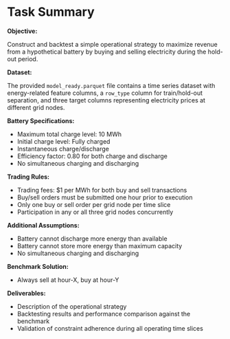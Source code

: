 # Task Summary

**Objective:**

Construct and backtest a simple operational strategy to maximize revenue from a hypothetical battery by buying and selling electricity during the hold-out period.

**Dataset:**

The provided `model_ready.parquet` file contains a time series dataset with energy-related feature columns, a `row_type` column for train/hold-out separation, and three target columns representing electricity prices at different grid nodes.

**Battery Specifications:**

- Maximum total charge level: 10 MWh
- Initial charge level: Fully charged
- Instantaneous charge/discharge
- Efficiency factor: 0.80 for both charge and discharge
- No simultaneous charging and discharging

**Trading Rules:**

- Trading fees: $1 per MWh for both buy and sell transactions
- Buy/sell orders must be submitted one hour prior to execution
- Only one buy or sell order per grid node per time slice
- Participation in any or all three grid nodes concurrently

**Additional Assumptions:**

- Battery cannot discharge more energy than available
- Battery cannot store more energy than maximum capacity
- No simultaneous charging and discharging

**Benchmark Solution:**

- Always sell at hour-X, buy at hour-Y

**Deliverables:**

- Description of the operational strategy
- Backtesting results and performance comparison against the benchmark
- Validation of constraint adherence during all operating time slices

